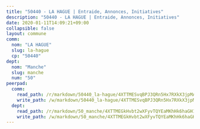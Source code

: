 ```yaml
---
title: "50440 - LA HAGUE | Entraide, Annonces, Initiatives"
description: "50440 - LA HAGUE | Entraide, Annonces, Initiatives"
date: 2020-01-11T14:09:21+09:00
collapsible: false
layout: commune
comm:
  nom: "LA HAGUE"
  slug: la-hague
  cp: "50440"
dept:
  nom: "Manche"
  slug: manche
  num: "50"
peerpad:
  comm:
    read_path: /r/markdown/50440_la-hague/4XTTMESvqBPJ3QRn5Hx7RXkX3jpMAMfFCF19ggGHuUprqkaAc
    write_path: /w/markdown/50440_la-hague/4XTTMESvqBPJ3QRn5Hx7RXkX3jpMAMfFCF19ggGHuUprqkaAc-K3TgUzvMJSCuVeMBfs6Awq1pmZayt1UYLcjuFArYcTUNt6nr7zNXt7ec2QAkbgDy9Cku4SzZXRk6jAouDA9jFdZrQBrJLvPJr4XdpiUqN6iDJsGuB2Up1zTNGwMXuPfFqqzqDPHr
  dept:
    read_path: /r/markdown/50_manche/4XTTMEGkHvbt2wXFyvTQYEaMKhHk6haGH1SzsRNevKgBDTuXr
    write_path: /w/markdown/50_manche/4XTTMEGkHvbt2wXFyvTQYEaMKhHk6haGH1SzsRNevKgBDTuXr-K3TgUSx1rwmRRLqHcTLLdo4dVfTRKvf94KKagmUFPevWSp2f9nuc6fJF25TtLArzK8teuQ5TvuAMqW38N2MYgT18hBoXtjmKX9WuSn2vkujmSJPp3gF4gsuMmfEM8Th4Ap94heFE
---
```


